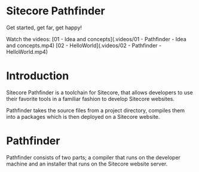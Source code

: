 # Sitecore Pathfinder

Get started, get far, get happy!

Watch the videos:
[01 - Idea and concepts](.videos/01 - Pathfinder - Idea and concepts.mp4)
[02 - HelloWorld](.videos/02 - Pathfinder - HelloWorld.mp4)

Introduction
============
Sitecore Pathfinder is a toolchain for Sitecore, that allows developers to use their favorite tools in a familiar fashion to develop Sitecore websites.

Pathfinder takes the source files from a project directory, compiles them into a packages which is then deployed on a Sitecore website.

Pathfinder
==========
Pathfinder consists of two parts; a compiler that runs on the developer machine and an installer that runs on the Sitecore website server.
